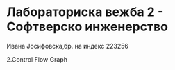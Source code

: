 # Лабораториска вежба 2 - Софтверско инженерство 

Ивана Јосифовска,бр. на индекс 223256


2.Control Flow Graph

